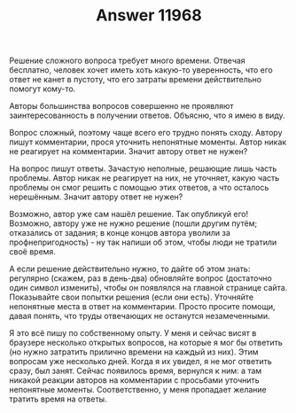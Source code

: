﻿---
title: "Answer 11968"
se.owner.user_id: 184217
se.owner.display_name: "Alexander Petrov"
se.owner.link: "https://ru.meta.stackoverflow.com/users/184217/alexander-petrov"
se.answer_id: 11968
se.question_id: 11956
se.post_type: answer
se.is_accepted: False
---
<p>Решение сложного вопроса требует много времени. Отвечая бесплатно, человек хочет иметь хоть какую-то уверенность, что его ответ не канет в пустоту, что его затраты времени действительно помогут кому-то.</p>
<p>Авторы большинства вопросов совершенно не проявляют заинтересованность в получении ответов. Объясню, что я имею в виду.</p>
<p>Вопрос сложный, поэтому чаще всего его трудно понять сходу. Автору пишут комментарии, прося уточнить непонятные моменты. Автор никак не реагирует на комментарии. Значит автору ответ не нужен?</p>
<p>На вопрос пишут ответы. Зачастую неполные, решающие лишь часть проблемы. Автор никак не реагирует на них, не уточняет, какую часть проблемы он смог решить с помощью этих ответов, а что осталось нерешённым. Значит автору ответ не нужен?</p>
<p>Возможно, автор уже сам нашёл решение. Так опубликуй его!<br />
Возможно, автору уже не нужно решение (пошли другим путём; отказались от задания; в конце концов автора уволили за профнепригодность) - ну так напиши об этом, чтобы люди не тратили своё время.</p>
<p>А если решение действительно нужно, то дайте об этом знать: регулярно (скажем, раз в день-два) обновляйте вопрос (достаточно один символ изменить), чтобы он появлялся на главной странице сайта. Показывайте свои попытки решения (если они есть). Уточняйте непонятные места в ответ на комментарии. Просто просите помощи, давая понять, что труды отвечающих не останутся незамеченными.</p>
<p>Я это всё пишу по собственному опыту. У меня и сейчас висят в браузере несколько открытых вопросов, на которые я мог бы ответить (но нужно затратить прилично времени на каждый из них). Этим вопросам уже несколько дней. Когда я их увидел, я не мог ответить сразу, был занят. Сейчас появилось время, вернулся к ним: а там никакой реакции авторов на комментарии с просьбами уточнить непонятные моменты. Соответственно, у меня пропадает желание тратить время на ответы.</p>
